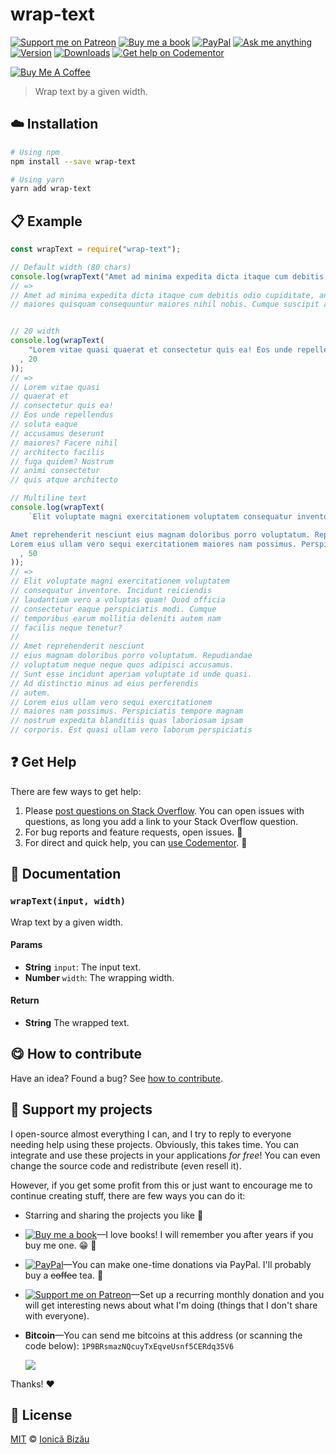 <!-- Please do not edit this file. Edit the `blah` field in the `package.json` instead. If in doubt, open an issue. -->


















# wrap-text

 [![Support me on Patreon][badge_patreon]][patreon] [![Buy me a book][badge_amazon]][amazon] [![PayPal][badge_paypal_donate]][paypal-donations] [![Ask me anything](https://img.shields.io/badge/ask%20me-anything-1abc9c.svg)](https://github.com/IonicaBizau/ama) [![Version](https://img.shields.io/npm/v/wrap-text.svg)](https://www.npmjs.com/package/wrap-text) [![Downloads](https://img.shields.io/npm/dt/wrap-text.svg)](https://www.npmjs.com/package/wrap-text) [![Get help on Codementor](https://cdn.codementor.io/badges/get_help_github.svg)](https://www.codementor.io/@johnnyb?utm_source=github&utm_medium=button&utm_term=johnnyb&utm_campaign=github)

<a href="https://www.buymeacoffee.com/H96WwChMy" target="_blank"><img src="https://www.buymeacoffee.com/assets/img/custom_images/yellow_img.png" alt="Buy Me A Coffee"></a>







> Wrap text by a given width.

















## :cloud: Installation

```sh
# Using npm
npm install --save wrap-text

# Using yarn
yarn add wrap-text
```













## :clipboard: Example



```js
const wrapText = require("wrap-text");

// Default width (80 chars)
console.log(wrapText("Amet ad minima expedita dicta itaque cum debitis odio cupiditate, animi. Libero maiores quisquam consequuntur maiores nihil nobis. Cumque suscipit asperiores voluptate magnam iste suscipit reprehenderit adipisci quasi. Officia quia."));
// =>
// Amet ad minima expedita dicta itaque cum debitis odio cupiditate, animi. Libero
// maiores quisquam consequuntur maiores nihil nobis. Cumque suscipit asperiores


// 20 width
console.log(wrapText(
    "Lorem vitae quasi quaerat et consectetur quis ea! Eos unde repellendus soluta eaque accusamus deserunt maiores? Facere nihil architecto facilis fuga quidem? Nostrum animi consectetur quis atque architecto totam molestias."
  , 20
));
// =>
// Lorem vitae quasi
// quaerat et
// consectetur quis ea!
// Eos unde repellendus
// soluta eaque
// accusamus deserunt
// maiores? Facere nihil
// architecto facilis
// fuga quidem? Nostrum
// animi consectetur
// quis atque architecto

// Multiline text
console.log(wrapText(
    `Elit voluptate magni exercitationem voluptatem consequatur inventore. Incidunt reiciendis laudantium vero a voluptas quam! Quod officia consectetur eaque perspiciatis modi. Cumque temporibus earum mollitia deleniti autem nam facilis neque tenetur?

Amet reprehenderit nesciunt eius magnam doloribus porro voluptatum. Repudiandae voluptatum neque neque quos adipisci accusamus. Sunt esse incidunt aperiam voluptate id unde quasi. Ad distinctio minus ad eius perferendis autem.
Lorem eius ullam vero sequi exercitationem maiores nam possimus. Perspiciatis tempore magnam nostrum expedita blanditiis quas laboriosam ipsam corporis. Est quasi ullam vero laborum perspiciatis eius eos aut. Libero ab.`
  , 50
));
// =>
// Elit voluptate magni exercitationem voluptatem
// consequatur inventore. Incidunt reiciendis
// laudantium vero a voluptas quam! Quod officia
// consectetur eaque perspiciatis modi. Cumque
// temporibus earum mollitia deleniti autem nam
// facilis neque tenetur?
//
// Amet reprehenderit nesciunt
// eius magnam doloribus porro voluptatum. Repudiandae
// voluptatum neque neque quos adipisci accusamus.
// Sunt esse incidunt aperiam voluptate id unde quasi.
// Ad distinctio minus ad eius perferendis
// autem.
// Lorem eius ullam vero sequi exercitationem
// maiores nam possimus. Perspiciatis tempore magnam
// nostrum expedita blanditiis quas laboriosam ipsam
// corporis. Est quasi ullam vero laborum perspiciatis
```












## :question: Get Help

There are few ways to get help:



 1. Please [post questions on Stack Overflow](https://stackoverflow.com/questions/ask). You can open issues with questions, as long you add a link to your Stack Overflow question.
 2. For bug reports and feature requests, open issues. :bug:
 3. For direct and quick help, you can [use Codementor](https://www.codementor.io/johnnyb). :rocket:







## :memo: Documentation


### `wrapText(input, width)`
Wrap text by a given width.

#### Params

- **String** `input`: The input text.
- **Number** `width`: The wrapping width.

#### Return
- **String** The wrapped text.














## :yum: How to contribute
Have an idea? Found a bug? See [how to contribute][contributing].


## :sparkling_heart: Support my projects
I open-source almost everything I can, and I try to reply to everyone needing help using these projects. Obviously,
this takes time. You can integrate and use these projects in your applications *for free*! You can even change the source code and redistribute (even resell it).

However, if you get some profit from this or just want to encourage me to continue creating stuff, there are few ways you can do it:


 - Starring and sharing the projects you like :rocket:
 - [![Buy me a book][badge_amazon]][amazon]—I love books! I will remember you after years if you buy me one. :grin: :book:
 - [![PayPal][badge_paypal]][paypal-donations]—You can make one-time donations via PayPal. I'll probably buy a ~~coffee~~ tea. :tea:
 - [![Support me on Patreon][badge_patreon]][patreon]—Set up a recurring monthly donation and you will get interesting news about what I'm doing (things that I don't share with everyone).
 - **Bitcoin**—You can send me bitcoins at this address (or scanning the code below): `1P9BRsmazNQcuyTxEqveUsnf5CERdq35V6`

    ![](https://i.imgur.com/z6OQI95.png)


Thanks! :heart:
























## :scroll: License

[MIT][license] © [Ionică Bizău][website]






[license]: /LICENSE
[website]: https://ionicabizau.net
[contributing]: /CONTRIBUTING.md
[docs]: /DOCUMENTATION.md
[badge_patreon]: https://ionicabizau.github.io/badges/patreon.svg
[badge_amazon]: https://ionicabizau.github.io/badges/amazon.svg
[badge_paypal]: https://ionicabizau.github.io/badges/paypal.svg
[badge_paypal_donate]: https://ionicabizau.github.io/badges/paypal_donate.svg
[patreon]: https://www.patreon.com/ionicabizau
[amazon]: http://amzn.eu/hRo9sIZ
[paypal-donations]: https://www.paypal.com/cgi-bin/webscr?cmd=_s-xclick&hosted_button_id=RVXDDLKKLQRJW
